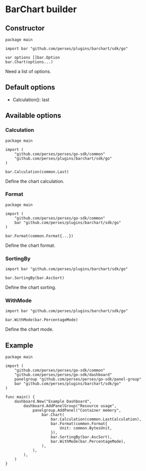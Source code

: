 # BarChart builder

## Constructor

```golang
package main

import bar "github.com/perses/plugins/barchart/sdk/go"

var options []bar.Option
bar.Chart(options...)

```

Need a list of options.

## Default options

- Calculation(): last

## Available options

### Calculation

```golang
package main

import (
	"github.com/perses/perses/go-sdk/common"
	"github.com/perses/plugins/barchart/sdk/go"
)

bar.Calculation(common.Last)

```

Define the chart calculation.

### Format

```golang
package main

import (
	"github.com/perses/perses/go-sdk/common"
	bar "github.com/perses/plugins/barchart/sdk/go"
)

bar.Format(common.Format{...})
```

Define the chart format.

### SortingBy

```golang
import bar "github.com/perses/plugins/barchart/sdk/go"

bar.SortingBy(bar.AscSort)
```

Define the chart sorting.

### WithMode

```golang
import bar "github.com/perses/plugins/barchart/sdk/go"

bar.WithMode(bar.PercentageMode)
```

Define the chart mode.

## Example

```golang
package main

import (
	"github.com/perses/perses/go-sdk/common"
	"github.com/perses/perses/go-sdk/dashboard"
	panelgroup "github.com/perses/perses/go-sdk/panel-group"
	bar "github.com/perses/plugins/barchart/sdk/go"
)

func main() {
	dashboard.New("Example Dashboard",
		dashboard.AddPanelGroup("Resource usage",
			panelgroup.AddPanel("Container memory",
				bar.Chart(
					bar.Calculation(common.LastCalculation),
					bar.Format(common.Format{
						Unit: common.BytesUnit,
					}),
					bar.SortingBy(bar.AscSort),
					bar.WithMode(bar.PercentageMode),
				),
			),
		),
	)
}
```
